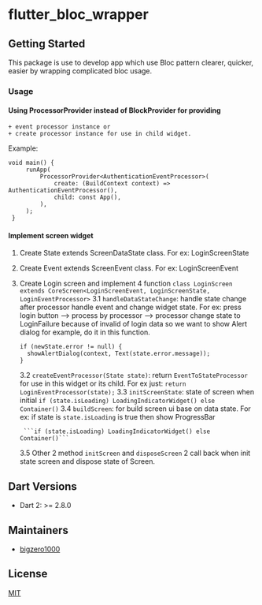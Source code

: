 # flutter_bloc_wrapper

## Getting Started

This package is use to develop app which use Bloc pattern clearer, quicker, easier by wrapping complicated bloc usage.

### Usage
#### Using ProcessorProvider instead of BlockProvider for providing
	+ event processor instance or
	+ create processor instance for use in child widget.

Example:
```
void main() {
	 runApp(
		 ProcessorProvider<AuthenticationEventProcessor>(
			 create: (BuildContext context) => AuthenticationEventProcessor(),
			 child: const App(),
		 ),
	 );
 }
 ```
#### Implement screen widget
1. Create State extends ScreenDataState class. For ex: LoginScreenState
2. Create Event extends ScreenEvent class. For ex: LoginScreenEvent
3. Create Login screen and implement 4 function
	``
class LoginScreen
    extends CoreScreen<LoginScreenEvent, LoginScreenState, LoginEventProcessor>
``
	3.1 `handleDataStateChange`: handle state change after processor handle event and change widget state. For ex: press login button --> process by processor --> processor change state to LoginFailure because of invalid of login data so we want to show Alert dialog for example, do it in this function.
	```
	if (newState.error != null) {
	  showAlertDialog(context, Text(state.error.message));
	}
	```
	3.2 `createEventProcessor(State state)`: return `EventToStateProcessor` for use in this widget or its child. For ex just:
		```return LoginEventProcessor(state);```
	3.3 `initScreenState`: state of screen when initial
	```if (state.isLoading) LoadingIndicatorWidget() else Container()```
	3.4 `buildScreen`: for build screen ui base on data state. For ex: if state is `state.isLoading` is true then show ProgressBar

    	```if (state.isLoading) LoadingIndicatorWidget() else Container()```
   3.5	Other 2 method `initScreen` and `disposeScreen` 2 call back when init state screen and dispose state of Screen.

## Dart Versions

- Dart 2: >= 2.8.0

## Maintainers

- [bigzero1000](https://github.com/bigzero1000)

## License
[MIT](https://choosealicense.com/licenses/mit/)



